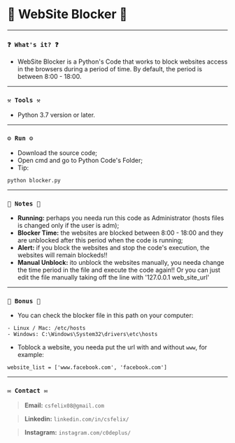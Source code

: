 # 🌟 WebSite Blocker 🌟

----
### `❓ What's it? ❓`

* WebSite Blocker is a Python's Code that works to block websites access in the browsers during a period of time. By default, the period is between 8:00 - 18:00.

----
### `⚒️ Tools ⚒️`

* Python 3.7 version or later.

----
### `⚙️ Run ⚙️`

* Download the source code;
* Open cmd and go to Python Code's Folder;
* Tip:

```
python blocker.py
```

----
### `📝 Notes 📝`

* **Running:** perhaps you needa run this code as Administrator (hosts files is changed only if the user is adm);
* **Blocker Time:** the websites are blocked between 8:00 - 18:00 and they are unblocked after this period when the code is running;
* **Alert:** if you block the websites and stop the code's execution, the websites will remain blockeds!!
* **Manual Unblock:** ito unblock the websites manually, you needa change the time period in the file and execute the code again!! Or you can just edit the file manually taking off the line with '127.0.0.1 web_site_url'

----
### `🎁 Bonus 🎁`

* You can check the blocker file in this path on your computer:

```
- Linux / Mac: /etc/hosts
- Windows: C:\Windows\System32\drivers\etc\hosts
```

* Toblock a website, you needa put the url with and without `www`, for example:

```
website_list = ['www.facebook.com', 'facebook.com']
```

----
### `✉️ Contact ✉️`

> **Email:** `csfelix08@gmail.com`

> **Linkedin:** `linkedin.com/in/csfelix/`

> **Instagram:** `instagram.com/c0deplus/`
